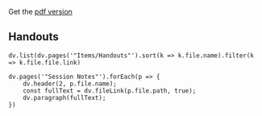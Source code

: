 Get the [pdf version](https://cos.nathanorick.com/no-spoilers/Campaign%20Notes.pdf)

## Handouts
```dataviewjs
dv.list(dv.pages('"Items/Handouts"').sort(k => k.file.name).filter(k => k.file.file.link)
```

```dataviewjs
dv.pages('"Session Notes"').forEach(p => {
	dv.header(2, p.file.name);
	const fullText = dv.fileLink(p.file.path, true);
	dv.paragraph(fullText);
})
```
